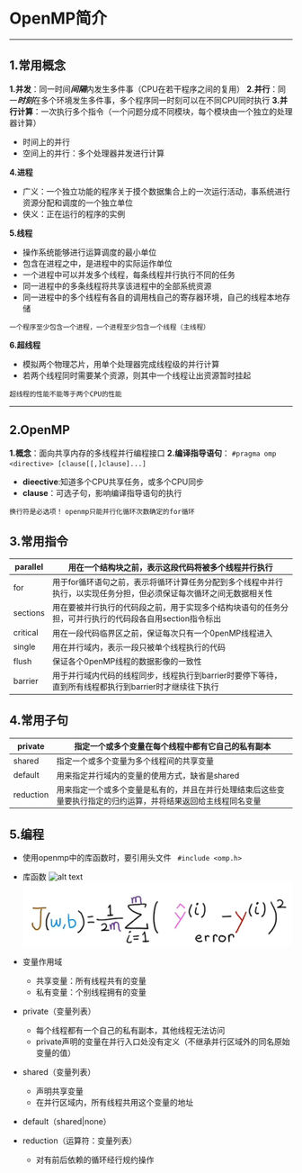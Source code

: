 # OpenMP简介

---
## 1.常用概念
**1.并发**：同一时间***间隔***内发生多件事（CPU在若干程序之间的复用）
**2.并行**：同一***时刻***在多个环境发生多件事，多个程序同一时刻可以在不同CPU同时执行
**3.并行计算**：一次执行多个指令（一个问题分成不同模块，每个模块由一个独立的处理器计算）
- 时间上的并行
- 空间上的并行：多个处理器并发进行计算

**4.进程**
- 广义：一个独立功能的程序关于摸个数据集合上的一次运行活动，事系统进行资源分配和调度的一个独立单位
- 侠义：正在运行的程序的实例

**5.线程**
- 操作系统能够进行运算调度的最小单位
- 包含在进程之中，是进程中的实际运作单位
- 一个进程中可以并发多个线程，每条线程并行执行不同的任务
- 同一进程中的多条线程将共享该进程中的全部系统资源
- 同一进程中的多个线程有各自的调用栈自己的寄存器环境，自己的线程本地存储

`一个程序至少包含一个进程，一个进程至少包含一个线程（主线程）`

**6.超线程**
- 模拟两个物理芯片，用单个处理器完成线程级的并行计算
- 若两个线程同时需要某个资源，则其中一个线程让出资源暂时挂起

`超线程的性能不能等于两个CPU的性能`

---
## 2.OpenMP
**1.概念**：面向共享内存的多线程并行编程接口
**2.编译指导语句**：
`#pragma omp <directive> [clause[[,]clause]...]`
- **dieective**:知道多个CPU共享任务，或多个CPU同步
- **clause**：可选子句，影响编译指导语句的执行

`换行符是必选项！`
`openmp只能并行化循环次数确定的for循环`

## 3.常用指令
|parallel|用在一个结构块之前，表示这段代码将被多个线程并行执行|
|---|-----|
|for|用于for循环语句之前，表示将循环计算任务分配到多个线程中并行执行，以实现任务分担，但必须保证每次循环之间无数据相关性|
|sections|用在要被并行执行的代码段之前，用于实现多个结构块语句的任务分担，可并行执行的代码段各自用section指令标出|
|critical|用在一段代码临界区之前，保证每次只有一个0penMP线程进入|
|single|用在并行域内，表示一段只被单个线程执行的代码|
|flush|保证各个0penMP线程的数据影像的一致性|
|barrier|用于并行域内代码的线程同步，线程执行到barrier时要停下等待，直到所有线程都执行到barrier时才继续往下执行|

## 4.常用子句

|private|指定一个或多个变量在每个线程中都有它自己的私有副本|
|---|---|
|shared|指定一个或多个变量为多个线程间的共享变量|
|default|用来指定并行域内的变量的使用方式，缺省是shared|
|reduction|用来指定一个或多个变量是私有的，并且在并行处理结束后这些变量要执行指定的归约运算，并将结果返回给主线程同名变量|


## 5.编程
- 使用openmp中的库函数时，要引用头文件
   ` #include <omp.h>`
- 库函数
 ![alt text](b241334ccf9aa85245ada60e173d4100.png)
![alt text](image.png)

- 变量作用域
  - 共享变量：所有线程共有的变量
  - 私有变量：个别线程拥有的变量
- private（变量列表）
  - 每个线程都有一个自己的私有副本，其他线程无法访问
  - private声明的变量在并行入口处没有定义（不继承并行区域外的同名原始变量的值）
- shared（变量列表）
  - 声明共享变量
  - 在并行区域内，所有线程共用这个变量的地址
- default（shared|none）
- reduction（运算符：变量列表）
  - 对有前后依赖的循环经行规约操作 



